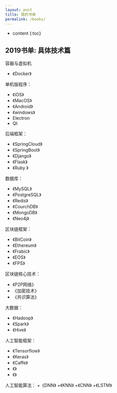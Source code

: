 ```yaml
---
layout: post
title: 我的书单
permalink: /books/
---
```


* content
{:toc}


2019书单: 具体技术篇
-----------------------------------------------------------------

容器与虚拟机
+ 《Docker》

单机版程序：
+ 《iOS》
+ 《MacOS》
+ 《Android》
+ 《windows》
+ Electron
+ Qt

后端框架：
+ 《SpringCloud》
+ 《SpringBoot》
+ 《Django》
+ 《Flask》
+ 《Ruby 》

数据库：

+ 《MySQL》
+ 《PostgreSQL》
+ 《Redis》
+ 《CourchDB》
+ 《MongoDB》
+ 《Neo4j》

区块链框架：
+ 《BitCoin》
+ 《Ethereum》
+ 《Frabic》
+ 《EOS》
+ 《FPS》

区块链核心技术：
+ 《P2P网络》
+ 《加密技术》
+ 《共识算法》


大数据：
+ 《Hadoop》
+ 《Spark》
+ 《Hive》

人工智能框架：
+ 《Tensorflow》
+ 《Keras》
+ 《Caffe》
+ 《》
+ 《》

人工智能算法：
+《DNN》
+《KNN》
+《CNN》
+《LSTM》

